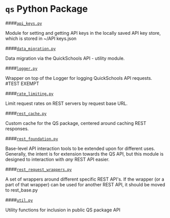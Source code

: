 `qs` Python Package
===

####[`api_keys.py`](./api_keys.py)

Module for setting and getting API keys in the locally saved API key store,
which is stored in ~/API keys.json


####[`data_migration.py`](./data_migration.py)

Data migration via the QuickSchools API - utility module.

####[`logger.py`](./logger.py)

Wrapper on top of the Logger for logging QuickSchools API requests.
\#TEST EXEMPT


####[`rate_limiting.py`](./rate_limiting.py)

Limit request rates on REST servers by request base URL.

####[`rest_cache.py`](./rest_cache.py)

Custom cache for the QS package, centered around caching REST responses.

####[`rest_foundation.py`](./rest_foundation.py)

Base-level API interaction tools to be extended upon for different uses.
Generally, the intent is for extension towards the QS API, but this module
is designed to interaction with *any* REST API easier.


####[`rest_request_wrappers.py`](./rest_request_wrappers.py)

A set of wrappers around different specific REST API's. If the wrapper (or a
part of that wrapper) can be used for another REST API, it should be moved to
rest_base.py


####[`util.py`](./util.py)

Utility functions for inclusion in public QS package API